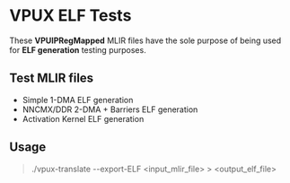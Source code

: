 # VPUX ELF Tests

These **VPUIPRegMapped** MLIR files have the sole purpose of being used for **ELF generation** testing purposes.

## Test MLIR files
- Simple 1-DMA ELF generation
- NNCMX/DDR 2-DMA + Barriers ELF generation
- Activation Kernel ELF generation

## Usage

> ./vpux-translate --export-ELF <input_mlir_file> > <output_elf_file>